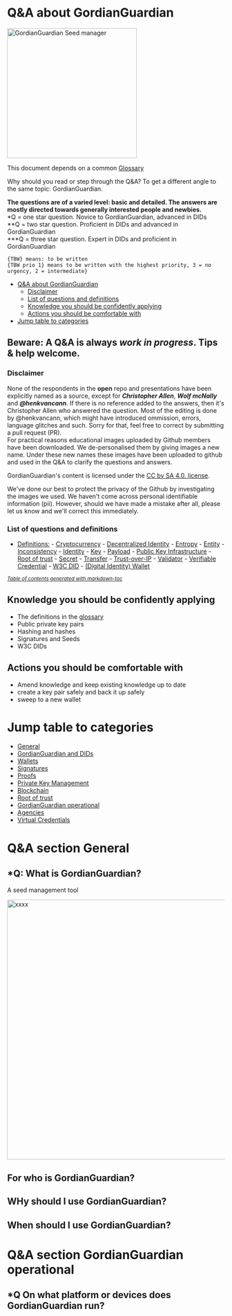 # Q&A about GordianGuardian

<img src="../images//gg-list.jpg" alt="GordianGuardian Seed manager" border="0" width="300">

This document depends on a common [Glossary](./Glossary.md)

Why should you read or step through the Q&A? To get a different angle to the same topic: GordianGuardian.

**The questions are of a varied level: basic and detailed. The answers are mostly directed towards generally interested people and newbies.**\
*Q = one star question. Novice to GordianGuardian, advanced in DIDs\
**Q = two star question. Proficient in DIDs and advanced in GordianGuardian\
***Q = three star question. Expert in DIDs and proficient in GordianGuardian

```
{TBW} means: to be written
{TBW prio 1} means to be written with the highest priority, 3 = no urgency, 2 = intermediate}
```
- [Q&A about GordianGuardian](#qa-about-GordianGuardian)
    + [Disclaimer](#disclaimer)
    + [List of questions and definitions](#list-of-questions-and-definitions)
  * [Knowledge you should be confidently applying](#knowledge-you-should-be-confidently-applying)
  * [Actions you should be comfortable with](#actions-you-should-be-comfortable-with)
- [Jump table to categories](#jump-table-to-categories)


## Beware: A Q&A is always *work in progress*. Tips & help welcome.

### Disclaimer
None of the respondents in the **open** repo and presentations have been explicitly named as a source, except for ***Christopher Allen***, ***Wolf mcNally*** and ***@henkvancann***. If there is no reference added to the answers, then it's Christopher Allen who answered the question. Most of the editing is done by @henkvancann, which might have introduced ommission, errors, language glitches and such. Sorry for that, feel free to correct by submitting a pull request (PR).\
For practical reasons educational images uploaded by Github members have been downloaded. We de-personalised them by giving images a new name. Under these new names these images have been uploaded to github and used in the Q&A to clarify the questions and answers.

GordianGuardian's content is licensed under the [CC by SA 4.0. license](https://creativecommons.org/licenses/by-sa/4.0/). 

We've done our best to protect the privacy of the Github by investigating the images we used. We haven't come across personal identifiable information (pii). However, should we have made a mistake after all, please let us know and we'll correct this immediately.

### List of questions and definitions

- [Definitions:](#definitions)
      - [Cryptocurrency](./Glossary.md#cryptocurrency)
      - [Decentralized Identity](./Glossary.md#decentralized-identity)
      - [Entropy](./Glossary.md#entropy)
      - [Entity](./Glossary.md#entity)
      - [Inconsistency](./Glossary.md#inconsistency)
      - [Identity](./Glossary.md#identity)
      - [Key](./Glossary.md#key)
      - [Payload](./Glossary.md#payload)
      - [Public Key Infrastructure](./Glossary.md#public-key-infrastructure)
      - [Root of trust](./Glossary.md#root-of-trust)
      - [Secret](./Glossary.md#secret)
      - [Transfer](./Glossary.md#transfer)
      - [Trust-over-IP](./Glossary.md#trust-over-ip)
      - [Validator](./Glossary.md#validator)
      - [Verifiable Credential](./Glossary.md#verifiable-credential)
      - [W3C DID](./Glossary.md#w3c-did)
      - [(Digital Identity) Wallet](./Glossary.md#-digital-identity--wallet)


<small><i><a href='http://ecotrust-canada.github.io/markdown-toc/'>Table of contents generated with markdown-toc</a></i></small>

## Knowledge you should be confidently applying
- The definitions in the [glossary](./Glossary.md)
- Public private key pairs
- Hashing and hashes
- Signatures and Seeds
- W3C DIDs
## Actions you should be comfortable with
- Amend knowledge and keep existing knowledge up to date
- create a key pair safely and back it up safely
- sweep to a new wallet

# Jump table to categories
- [General](#qa-section-general)
- [GordianGuardian and DIDs](#qa-GordianGuardian-and-dids)
- [Wallets](#qa-section-wallets)
- [Signatures](#qa-section-signatures)
- [Proofs](#qa-section-proofs)
- [Private Key Management](#qa-section-private-key-management)
- [Blockchain](#qa-key-blockchain)
- [Root of trust](#qa-section-root-of-trust)
- [GordianGuardian operational](#qa-section-GordianGuardian-operational)
- [Agencies](#qa-key-agencies)
- [Virtual Credentials](#virtual-credentials)

# Q&A section General

## *Q: What is GordianGuardian?
A seed management tool

<img src="../images/xxxx.png" alt="xxxx" border="0" width="600">

## For who is GordianGuardian?

## WHy should I use GordianGuardian?

## When should I use GordianGuardian?

# Q&A section GordianGuardian operational

## *Q On what platform or devices does GordianGuardian run?